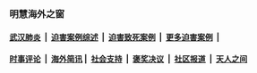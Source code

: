 
### 明慧海外之窗

####  [武汉肺炎](indexes/365.md?t=01101200) &nbsp;|&nbsp;  [迫害案例综述](indexes/328.md?t=01101200) &nbsp;|&nbsp; [迫害致死案例](indexes/277.md?t=01101200)  &nbsp;|&nbsp; [更多迫害案例](indexes/81.md?t=01101200)  &nbsp;|&nbsp; 
####  [时事评论](indexes/251.md?t=01101200) &nbsp;|&nbsp; [海外简讯](indexes/245.md?t=01101200)&nbsp;|&nbsp;  [社会支持](indexes/140.md?t=01101200) &nbsp;|&nbsp; [褒奖决议](indexes/282.md?t=01101200) &nbsp;|&nbsp; [社区报道](indexes/91.md?t=01101200)  &nbsp;|&nbsp; [天人之间](indexes/78.md?t=01101200) 

